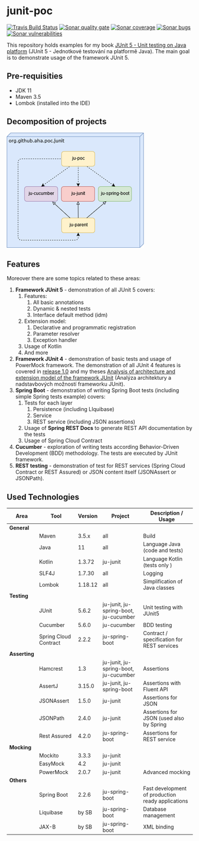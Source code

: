 # junit-poc
[![Travis Build Status][travis-image]][travis-url-main] [![Sonar quality gate][sonar-quality-gate]][sonar-url] [![Sonar coverage][sonar-coverage]][sonar-url] [![Sonar bugs][sonar-bugs]][sonar-url] [![Sonar vulnerabilities][sonar-vulnerabilities]][sonar-url]

This repository holds examples for my book [JUnit 5 - Unit testing on Java platform](http://knihy.pecinovsky.cz/54_junit5) (JUnit 5 - Jednotkové testování na platformě Java).
The main goal is to demonstrate usage of the framework JUnit 5.

## Pre-requisities
* JDK 11
* Maven 3.5
* Lombok (installed into the IDE)

## Decomposition of projects
![Build model](build-model.png?raw=true "Build model")

## Features
 Moreover there are some topics related to these areas:
1. **Framework JUnit 5** - demonstration of all JUnit 5 covers:
    1. Features: 
        1. All basic annotations
        1. Dynamic & nested tests
        1. Interface default method (idm)
    1. Extension model:
        1. Declarative and programmatic registration
        1. Parameter resolver
        1. Exception handler
    1. Usage of Kotlin
    1. And more
1. **Framework JUnit 4** - demonstration of basic tests and usage of PowerMock framework. The demonstration of all JUnit 4 features is covered in [release 1.0](https://github.com/arnosthavelka/junit-poc/tree/1.0) and my theses [Analysis of architecture and extension model of the framework JUnit](https://theses.cz/id/p7ghon) (Analýza architektury a nadstavbových možností frameworku JUnit).
1. **Spring Boot** - demonstration of writing Spring Boot tests (including simple Spring tests example) covers:
    1. Tests for each layer
    	1. Persistence (including LIquibase)
    	1. Service
    	1. REST service (including JSON assertions)
    1. Usage of **Spring REST Docs** to generate REST API documentation by the tests
    1. Usage of Spring Cloud Contract 
1. **Cucumber** - exploration of writing tests according Behavior-Driven Development (BDD) methodology. The tests are executed by JUnit framework.
1. **REST testing** - demonstration of test for REST services (Spring Cloud Contract or REST Assured) or JSON content itself (JSONAssert or JSONPath).

## Used Technologies

| Area          | Tool                  | Version      | Project                                | Description / Usage                      |
| ----------    | --------------------- | ------------ | -------------------------------------- | ---------------------------------------- |
| **General**   |                       |              |                                        |                                          |
|               | Maven                 | 3.5.x        | all                                    | Build                                    |
|               | Java                  | 11           | all                                    | Language Java  (code and tests)          |
|               | Kotlin                | 1.3.72       | ju-junit                               | Language Kotlin (tests only   )          |
|               | SLF4J                 | 1.7.30       | all                                    | Logging                                  |
|               | Lombok                | 1.18.12      | all                                    | Simplification of Java classes           |
| **Testing**   |                       |              |                                        |                                          |
|               | JUnit                 | 5.6.2        | ju-junit, ju-spring-boot, ju-cucumber  | Unit testing with JUnit5                 |
|               | Cucumber              | 5.6.0        | ju-cucumber                            | BDD testing                              |
|               | Spring Cloud Contract | 2.2.2        | ju-spring-boot                         | Contract / specification for REST services  |
| **Asserting** |                       |              |                                        |                                          |
|               | Hamcrest              | 1.3          | ju-junit, ju-spring-boot, ju-cucumber  | Assertions                               |
|               | AssertJ               | 3.15.0       | ju-junit, ju-spring-boot               | Assertions with Fluent API               |
|               | JSONAssert            | 1.5.0        | ju-junit                               | Assertions for JSON                      |
|               | JSONPath              | 2.4.0        | ju-junit                               | Assertions for JSON (used also by Spring |
|               | Rest Assured          | 4.2.0        | ju-spring-boot                         | Assertions for REST service              |
| **Mocking**   |                       |              |                                        |                                          |
|               | Mockito               | 3.3.3        | ju-junit                               |                                          |
|               | EasyMock              | 4.2          | ju-junit                               |                                          |
|               | PowerMock             | 2.0.7        | ju-junit                               | Advanced mocking                         |
| **Others**    |                       |              |                                        |                                          |
|               | Spring Boot           | 2.2.6        | ju-spring-boot                         | Fast development of production ready applications |
|               | Liquibase             | by SB        | ju-spring-boot                         | Database management                      |
|               | JAX-B                 | by SB        | ju-spring-boot                         | XML binding                              |

[travis-url-main]: https://travis-ci.org/arnosthavelka/junit-poc
[travis-image]: https://travis-ci.org/arnosthavelka/junit-poc.svg?branch=develop

[sonar-url]: https://sonarcloud.io/dashboard?id=arnosthavelka_junit-poc
[sonar-quality-gate]: https://sonarcloud.io/api/project_badges/measure?project=arnosthavelka_junit-poc&metric=alert_status
[sonar-coverage]: https://sonarcloud.io/api/project_badges/measure?project=arnosthavelka_junit-poc&metric=coverage
[sonar-bugs]: https://sonarcloud.io/api/project_badges/measure?project=arnosthavelka_junit-poc&metric=bugs
[sonar-vulnerabilities]: https://sonarcloud.io/api/project_badges/measure?project=arnosthavelka_junit-poc&metric=vulnerabilities
